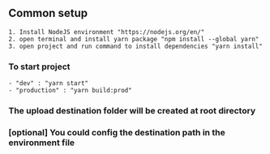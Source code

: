 ## Common setup

    1. Install NodeJS environment "https://nodejs.org/en/"
    2. open terminal and install yarn package "npm install --global yarn"
    3. open project and run command to install dependencies "yarn install"

### To start project

    - "dev" : "yarn start"
    - "production" : "yarn build:prod"

### The upload destination folder will be created at root directory

### [optional] You could config the destination path in the environment file
